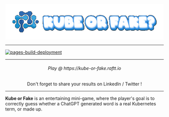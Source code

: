 ![Kube or Fake?](resources/kubeOrFake.gif)

---

[![pages-build-deployment](https://github.com/rafttio/kube-or-fake/actions/workflows/pages/pages-build-deployment/badge.svg)](https://github.com/rafttio/kube-or-fake/actions/workflows/pages/pages-build-deployment)

---

<h6 align="center">Play @ https://kube-or-fake.raftt.io</h6>
<p align="center">Don't forget to share your results on LinkedIn / Twitter !</p>

---

**Kube or Fake** is an entertaining mini-game, where the player's goal is to correctly guess whether a ChatGPT generated word is a real Kubernetes term, or made up.
